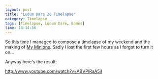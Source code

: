 ```yaml
---
layout: post
title: "Ludum Dare 20 Timelapse"
category: Timelapse
tags: [Timelapse, Ludum Dare, Games]
time: 14:14:56
---
```

So this time I managed to compose a timelapse of my weekend and the making of [My Minions](/games/my_minions). Sadly I lost the first few hours as I forgot to turn it on...

Anyway here's the result:  

http://www.youtube.com/watch?v=ABVPlRaA5iI

